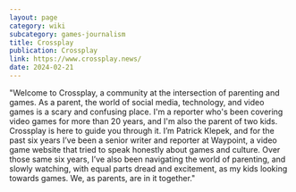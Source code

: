 ```yaml
---
layout: page
category: wiki
subcategory: games-journalism
title: Crossplay
publication: Crossplay
link: https://www.crossplay.news/
date: 2024-02-21
---
```


"Welcome to Crossplay, a community at the intersection of parenting and games. As a parent, the world of social media, technology, and video games is a scary and confusing place. I'm a reporter who's been covering video games for more than 20 years, and I'm also the parent of two kids. Crossplay is here to guide you through it. I’m Patrick Klepek, and for the past six years I’ve been a senior writer and reporter at Waypoint, a video game website that tried to speak honestly about games and culture. Over those same six years, I’ve also been navigating the world of parenting, and slowly watching, with equal parts dread and excitement, as my kids looking towards games. We, as parents, are in it together."

